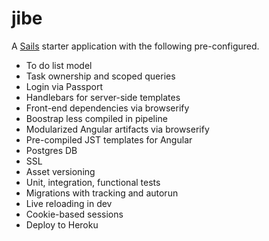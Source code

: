 # jibe

A [Sails](http://sailsjs.org) starter application with the following pre-configured.

* To do list model
* Task ownership and scoped queries
* Login via Passport
* Handlebars for server-side templates
* Front-end dependencies via browserify
* Boostrap less compiled in pipeline
* Modularized Angular artifacts via browserify
* Pre-compiled JST templates for Angular
* Postgres DB
* SSL
* Asset versioning
* Unit, integration, functional tests
* Migrations with tracking and autorun
* Live reloading in dev
* Cookie-based sessions
* Deploy to Heroku
